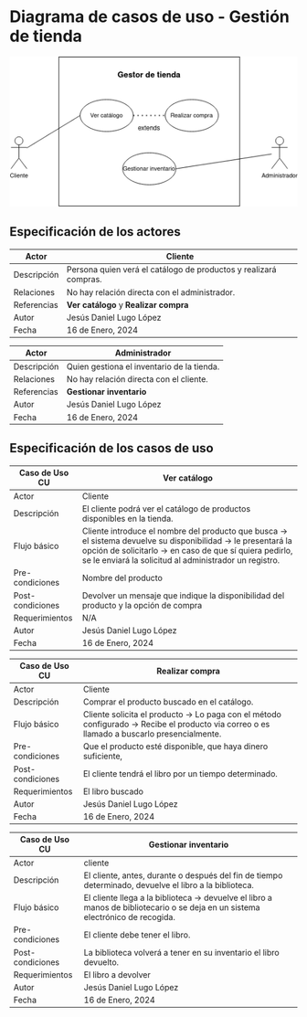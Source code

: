 # Diagrama de casos de uso - Gestión de tienda

![img](diagrama-gestion-tienda.drawio.png)

## Especificación de los actores

|  Actor | Cliente |
|---|---|
| Descripción  | Persona quien verá el catálogo de productos y realizará compras. |
| Relaciones | No hay relación directa con el administrador. |
| Referencias | **Ver catálogo** y **Realizar compra** |   
| Autor  | Jesús Daniel Lugo López |
|Fecha | 16 de Enero, 2024 |

|  Actor | Administrador |
|---|---|
| Descripción  | Quien gestiona el inventario de la tienda. |
| Relaciones | No hay relación directa con el cliente.  |
| Referencias | **Gestionar inventario** |   
| Autor  | Jesús Daniel Lugo López |
|Fecha | 16 de Enero, 2024 |


## Especificación de los casos de uso

  |  Caso de Uso	CU | Ver catálogo  |
  |---|---|
  | Actor  |  Cliente |
  | Descripción | El cliente podrá ver el catálogo de productos disponibles en la tienda. |
  | Flujo básico | Cliente introduce el nombre del producto que busca -> el sistema devuelve su disponibilidad -> le presentará la opción de solicitarlo -> en caso de que sí quiera pedirlo, se le enviará la solicitud al administrador un registro. |
  | Pre-condiciones | Nombre del producto  |  
  | Post-condiciones  | Devolver un mensaje que indique la disponibilidad del producto y la opción de compra  |  
  |  Requerimientos | N/A |
  | Autor  | Jesús Daniel Lugo López |
  |Fecha | 16 de Enero, 2024 |
  
  |  Caso de Uso	CU | Realizar compra  |
  |---|---|
  | Actor  |  Cliente |
  | Descripción | Comprar el producto buscado en el catálogo.  |
  | Flujo básico | Cliente solicita el producto -> Lo paga con el método configurado -> Recibe el producto via correo o es llamado a buscarlo presencialmente.|
  | Pre-condiciones | Que el producto esté disponible, que haya dinero suficiente,  |  
  | Post-condiciones  | El cliente tendrá el libro por un tiempo determinado.  |  
  |  Requerimientos | El libro buscado  |
  | Autor  | Jesús Daniel Lugo López |
  |Fecha | 16 de Enero, 2024 |

  |  Caso de Uso	CU | Gestionar inventario  |
  |---|---|
  | Actor  |  cliente |
  | Descripción | El cliente, antes, durante o después del fin de tiempo determinado, devuelve el libro a la biblioteca.  |
  | Flujo básico | El cliente llega a la biblioteca -> devuelve el libro a manos de bibliotecario o se deja en un sistema electrónico de recogida. |
  | Pre-condiciones | El cliente debe tener el libro.  |  
  | Post-condiciones  | La biblioteca volverá a tener en su inventario el libro devuelto. |  
  |  Requerimientos | El libro a devolver  |
  | Autor  | Jesús Daniel Lugo López |
  |Fecha | 16 de Enero, 2024 |